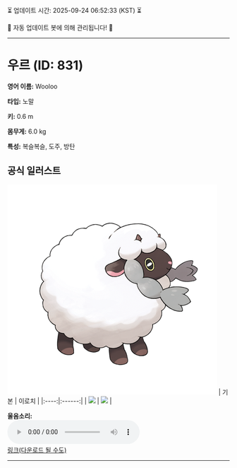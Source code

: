 
⏳ 업데이트 시간: 2025-09-24 06:52:33 (KST) ⏳

🤖 자동 업데이트 봇에 의해 관리됩니다! 🤖

---

# 우르 (ID: 831)
**영어 이름:** Wooloo

**타입:** 노말

**키:** 0.6 m

**몸무게:** 6.0 kg

**특성:** 복슬복슬, 도주, 방탄

## 공식 일러스트
![](https://raw.githubusercontent.com/PokeAPI/sprites/master/sprites/pokemon/other/official-artwork/831.png)
| 기본 | 이로치 |
|:----:|:------:|
| <img src="http://play.pokemonshowdown.com/sprites/ani/wooloo.gif" width="200"> | <img src="http://play.pokemonshowdown.com/sprites/ani-shiny/wooloo.gif" width="200"> |

**울음소리:**<br><audio controls src="https://raw.githubusercontent.com/PokeAPI/cries/main/cries/pokemon/latest/831.ogg"></audio><br> [링크(다운로드 될 수도)](https://raw.githubusercontent.com/PokeAPI/cries/main/cries/pokemon/latest/831.ogg)


---
